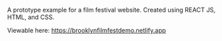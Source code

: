 A prototype example for a film festival website. 
Created using REACT JS, HTML, and CSS.

Viewable here: https://brooklynfilmfestdemo.netlify.app
